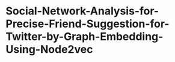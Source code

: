 # Social-Network-Analysis-for-Precise-Friend-Suggestion-for-Twitter-by-Graph-Embedding-Using-Node2vec